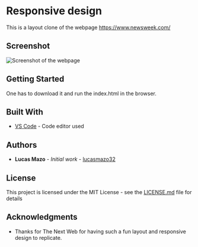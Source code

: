 # Responsive design

This is a layout clone of the webpage https://www.newsweek.com/

## Screenshot

![Screenshot of the webpage](https://github.com/lucasmazo32/using-bootstrap/blob/bootstrap/screenshot.png)

## Getting Started

One has to download it and run the index.html in the browser.

## Built With

* [VS Code](https://code.visualstudio.com/) - Code editor used

## Authors

* **Lucas Mazo** - *Initial work* - [lucasmazo32](https://github.com/lucasmazo32)

## License

This project is licensed under the MIT License - see the [LICENSE.md](LICENSE.md) file for details

## Acknowledgments

* Thanks for The Next Web for having such a fun layout and responsive design to replicate.